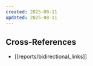 ```yaml
---
created: 2025-08-11
updated: 2025-08-11
---
```



## Cross-References

- [[reports/bidirectional_links]]

